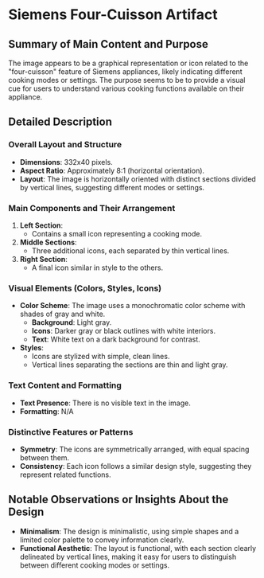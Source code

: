 # Siemens Four-Cuisson Artifact

## Summary of Main Content and Purpose
The image appears to be a graphical representation or icon related to the "four-cuisson" feature of Siemens appliances, likely indicating different cooking modes or settings. The purpose seems to be to provide a visual cue for users to understand various cooking functions available on their appliance.

## Detailed Description

### Overall Layout and Structure
- **Dimensions**: 332x40 pixels.
- **Aspect Ratio**: Approximately 8:1 (horizontal orientation).
- **Layout**: The image is horizontally oriented with distinct sections divided by vertical lines, suggesting different modes or settings.

### Main Components and Their Arrangement
1. **Left Section**:
   - Contains a small icon representing a cooking mode.
2. **Middle Sections**:
   - Three additional icons, each separated by thin vertical lines.
3. **Right Section**:
   - A final icon similar in style to the others.

### Visual Elements (Colors, Styles, Icons)
- **Color Scheme**: The image uses a monochromatic color scheme with shades of gray and white.
  - **Background**: Light gray.
  - **Icons**: Darker gray or black outlines with white interiors.
  - **Text**: White text on a dark background for contrast.
- **Styles**:
  - Icons are stylized with simple, clean lines.
  - Vertical lines separating the sections are thin and light gray.

### Text Content and Formatting
- **Text Presence**: There is no visible text in the image.
- **Formatting**: N/A

### Distinctive Features or Patterns
- **Symmetry**: The icons are symmetrically arranged, with equal spacing between them.
- **Consistency**: Each icon follows a similar design style, suggesting they represent related functions.

## Notable Observations or Insights About the Design
- **Minimalism**: The design is minimalistic, using simple shapes and a limited color palette to convey information clearly.
- **Functional Aesthetic**: The layout is functional, with each section clearly delineated by vertical lines, making it easy for users to distinguish between different cooking modes or settings.